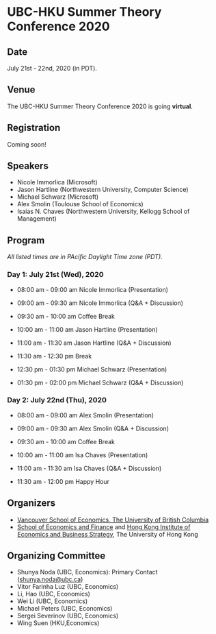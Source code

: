 # UBC-HKU Summer Theory Conference 2020

## Date
July 21st - 22nd, 2020 (in PDT).

## Venue

The UBC-HKU Summer Theory Conference 2020 is going **virtual**.

## Registration

Coming soon!


## Speakers
- Nicole Immorlica (Microsoft)
- Jason Hartline (Northwestern University, Computer Science)
- Michael Schwarz (Microsoft)
- Alex Smolin (Toulouse School of Economics)
- Isaias N. Chaves (Northwestern University, Kellogg School of Management)


## Program

*All listed times are in PAcific Daylight Time zone (PDT).*


### Day 1: July 21st (Wed), 2020

- 08:00 am - 09:00 am Nicole Immorlica (Presentation)
- 09:00 am - 09:30 am Nicole Immorlica (Q&A + Discussion)

- 09:30 am - 10:00 am Coffee Break

- 10:00 am - 11:00 am Jason Hartline (Presentation)
- 11:00 am - 11:30 am Jason Hartline (Q&A + Discussion)

- 11:30 am - 12:30 pm Break

- 12:30 pm - 01:30 pm Michael Schwarz (Presentation)
- 01:30 pm - 02:00 pm Michael Schwarz (Q&A + Discussion)


### Day 2: July 22nd (Thu), 2020

- 08:00 am - 09:00 am Alex Smolin (Presentation)
- 09:00 am - 09:30 am Alex Smolin (Q&A + Discussion)

- 09:30 am - 10:00 am Coffee Break

- 10:00 am - 11:00 am Isa Chaves (Presentation)
- 11:00 am - 11:30 am Isa Chaves (Q&A + Discussion)

- 11:30 am - 12:00 pm Happy Hour


## Organizers
- [Vancouver School of Economics, The University of British Columbia](https://economics.ubc.ca/)  
- [School of Economics and Finance](http://www.sef.hku.hk/) and [Hong Kong Institute of Economics and Business Strategy](http://www.hiebs.hku.hk/), The University of Hong Kong


## Organizing Committee
- Shunya Noda (UBC, Economics): Primary Contact (shunya.noda@ubc.ca)
- Vitor Farinha Luz (UBC, Economics)
- Li, Hao (UBC, Economics)
- Wei Li (UBC, Economics)
- Michael Peters (UBC, Economics)
- Sergei Severinov (UBC, Economics)
- Wing Suen (HKU,Economics)
